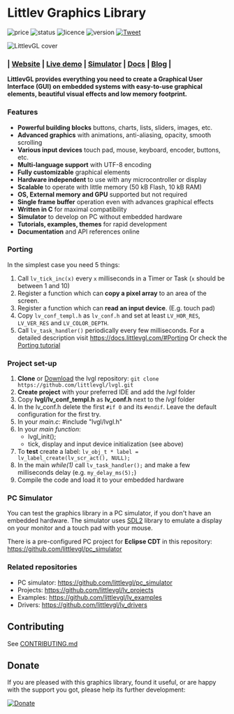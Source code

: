 # Littlev Graphics Library &nbsp;

![price](https://img.shields.io/badge/price-FREE-brightgreen.svg)
![status](https://img.shields.io/badge/status-ACTIVE-brightgreen.svg)
![licence](https://img.shields.io/badge/licence-MIT-blue.svg)
![version](https://img.shields.io/badge/version-5.2-blue.svg)
[![Tweet](https://img.shields.io/twitter/url/http/shields.io.svg?style=social)](https://twitter.com/intent/tweet?text=LittlevGL%20is%20a%20free%20and%20open%20source%20embedded%20GUI%20library%20with%20easy-to-use%20graphical%20elements,%20beautiful%20visual%20effects%20and%20low%20memory%20footprint.&url=https://littlevgl.com/&via=kisvegabor&hashtags=littlevgl,embedded,gui,free,opensource)

![LittlevGL cover](https://littlevgl.com/docs/themes/lv_theme_intro.png)


### | [Website](https://littlevgl.com) | [Live demo](https://littlevgl.com/live-demo) | [Simulator](https://docs.littlevgl.com/#PC-simulator) | [Docs](https://docs.littlevgl.com/) | [Blog](https://blog.littlevgl.com/) | 

**LittlevGL provides everything you need to create a Graphical User Interface (GUI) on embedded systems with easy-to-use graphical elements, beautiful visual effects and low memory footprint.**  

### Features
* **Powerful building blocks** buttons, charts, lists, sliders, images, etc.
* **Advanced graphics** with animations, anti-aliasing, opacity, smooth scrolling
* **Various input devices** touch pad, mouse, keyboard, encoder, buttons, etc.
* **Multi-language support** with UTF-8 encoding
* **Fully customizable** graphical elements
* **Hardware independent** to use with any microcontroller or display
* **Scalable** to operate with little memory (50 kB Flash, 10 kB RAM)
* **OS, External memory and GPU** supported but not required
* **Single frame buffer** operation even with advances graphical effects
* **Written in C** for maximal compatibility
* **Simulator** to develop on PC without embedded hardware
* **Tutorials, examples, themes** for rapid development
* **Documentation** and API references online

### Porting
In the simplest case you need 5 things:
1. Call `lv_tick_inc(x)` every `x` milliseconds in a Timer or Task (`x` should be between 1 and 10)
2. Register a function which can **copy a pixel array** to an area of the screen.
3. Register a function which can **read an input device**. (E.g. touch pad)
4. Copy `lv_conf_templ.h` as `lv_conf.h` and set at least `LV_HOR_RES`, `LV_VER_RES` and `LV_COLOR_DEPTH`. 
5. Call `lv_task_handler()` periodically every few milliseconds.
For a detailed description visit https://docs.littlevgl.com/#Porting
Or check the [Porting tutorial](https://github.com/littlevgl/lv_examples/blob/master/lv_tutorial/0_porting/lv_tutorial_porting.c)
 
### Project set-up
1. **Clone** or [Download](https://littlevgl.com/download) the lvgl repository: `git clone  https://github.com/littlevgl/lvgl.git`
2. **Create project** with your preferred IDE and add the *lvgl* folder
3. Copy **lvgl/lv_conf_templ.h** as **lv_conf.h** next to the *lvgl* folder
4. In the lv_conf.h delete the first `#if 0` and its `#endif`. Leave the default configuration for the first try.
5. In your *main.c*: #include "lvgl/lvgl.h"   
6. In your *main function*:
   * lvgl_init();
   * tick, display and input device initialization (see above)
7. To **test** create a label: `lv_obj_t * label = lv_label_create(lv_scr_act(), NULL);`  
8. In the main *while(1)* call `lv_task_handler();` and make a few milliseconds delay (e.g. `my_delay_ms(5);`) 
9. Compile the code and load it to your embedded hardware

### PC Simulator
You can test the graphics library in a PC simulator, if you don't have an embedded hardware. The simulator uses [SDL2](https://www.libsdl.org/) library to emulate a display on your monitor and a touch pad with your mouse.

There is a pre-configured PC project for **Eclipse CDT** in this repository: https://github.com/littlevgl/pc_simulator

### Related repositories
* PC simulator: https://github.com/littlevgl/pc_simulator
* Projects: https://github.com/littlevgl/lv_projects
* Examples: https://github.com/littlevgl/lv_examples
* Drivers: https://github.com/littlevgl/lv_drivers

## Contributing
See [CONTRIBUTING.md](https://github.com/littlevgl/lvgl/blob/master/docs/CONTRIBUTING.md)

## Donate
If you are pleased with this graphics library, found it useful, or are happy with the support you got, please help its further development:

[![Donate](https://littlevgl.com/donate_dir/donate_btn.png)](https://littlevgl.com/donate)
